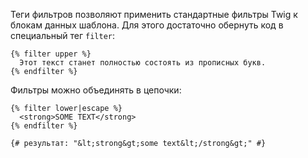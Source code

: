Теги фильтров позволяют применить стандартные фильтры Twig к блокам данных шаблона. Для этого достаточно обернуть код в специальный тег ```filter```:

```twig
{% filter upper %}
  Этот текст станет полностью состоять из прописных букв.
{% endfilter %}
```

Фильтры можно объединять в цепочки:

```twig
{% filter lower|escape %}
  <strong>SOME TEXT</strong>
{% endfilter %}

{# результат: "&lt;strong&gt;some text&lt;/strong&gt;" #}
```
